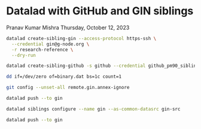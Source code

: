 # Datalad with GitHub and GIN siblings
Pranav Kumar Mishra
Thursday, October 12, 2023

``` sh
datalad create-sibling-gin --access-protocol https-ssh \
  --credential gin@g-node.org \
  -r research-reference \
  --dry-run

datalad create-sibling-github -s github --credential github_pm90_sibling -r research-reference --dry-run

dd if=/dev/zero of=binary.dat bs=1c count=1

git config --unset-all remote.gin.annex-ignore

datalad push --to gin

datalad siblings configure --name gin --as-common-datasrc gin-src

datalad push --to gin
```
